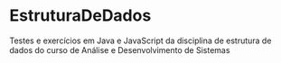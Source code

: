 # EstruturaDeDados
Testes e exercícios em Java e JavaScript da disciplina de estrutura de dados do curso de Análise e Desenvolvimento de Sistemas
